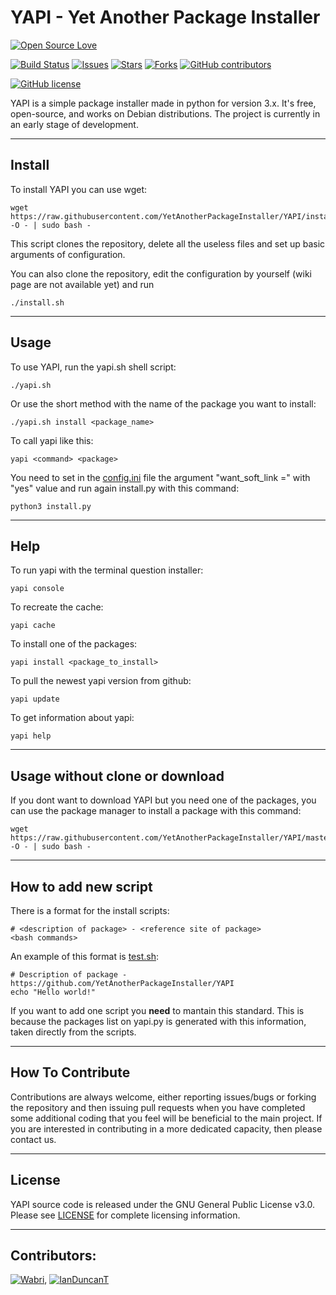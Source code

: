 # YAPI - Yet Another Package Installer

[![Open Source Love](https://badges.frapsoft.com/os/v1/open-source-150x25.png?v=103)](https://github.com/YetAnotherPackageInstaller/YAPI)


[![Build Status](https://travis-ci.org/YetAnotherPackageInstaller/YAPI.svg?branch=master)](https://travis-ci.org/YetAnotherPackageInstaller/YAPI)
[![Issues](https://img.shields.io/github/issues/YetAnotherPackageInstaller/YAPI.svg)](https://github.com/YetAnotherPackageInstaller/YAPI/issues)
[![Stars](https://img.shields.io/github/stars/YetAnotherPackageInstaller/YAPI.svg)](https://github.com/YetAnotherPackageInstaller/YAPI/stargazers)
[![Forks](https://img.shields.io/github/forks/YetAnotherPackageInstaller/YAPI.svg)](https://github.com/YetAnotherPackageInstaller/YAPI/network)
[![GitHub contributors](https://img.shields.io/github/contributors/YetAnotherPackageInstaller/YAPI.svg?maxAge=2592000)]()
<!-- [![Downloads](https://img.shields.io/github/downloads/YetAnotherPackageInstaller/YAPI/total.svg)](https://github.com/YetAnotherPackageInstaller/YAPI/releases) -->

[![GitHub license](https://img.shields.io/github/license/YetAnotherPackageInstaller/YAPI.svg)](https://github.com/YetAnotherPackageInstaller/YAPI/blob/master/LICENSE)


YAPI is a simple package installer made in python for version 3.x. It's free, open-source, and works on Debian distributions. The project is currently in an early stage of development.

****

## Install
To install YAPI you can use wget:

    wget https://raw.githubusercontent.com/YetAnotherPackageInstaller/YAPI/install.sh -O - | sudo bash -

This script clones the repository, delete all the useless files and set up basic arguments of configuration.

You can also clone the repository, edit the configuration by yourself (wiki page are not available yet) and run

    ./install.sh

****

## Usage

To use YAPI, run the yapi.sh shell script:

    ./yapi.sh

Or use the short method with the name of the package you want to install:

    ./yapi.sh install <package_name>

To call yapi like this:

    yapi <command> <package>

You need to set in the [config.ini](config.ini) file the argument "want_soft_link =" with "yes" value and run again install.py with this command:

    python3 install.py

****

## Help

<!--readme_update start help -->
To run yapi with the terminal question installer: 
 
 	yapi console  
 
To recreate the cache: 
 
 	yapi cache  
 
To install one of the packages: 
 
 	yapi install <package_to_install> 
 
To pull the newest yapi version from github: 
 
 	yapi update  
 
To get information about yapi: 
 
 	yapi help  
 
<!--readme_update end help -->

****

## Usage without clone or download

If you dont want to download YAPI but you need one of the packages, you can use the package manager to install a package with this command:

    wget https://raw.githubusercontent.com/YetAnotherPackageInstaller/YAPI/master/scripts/<package_name>.sh -O - | sudo bash -

****

## How to add new script

There is a format for the install scripts:

    # <description of package> - <reference site of package>
    <bash commands>

An example of this format is [test.sh](scripts/test.sh):

    # Description of package - https://github.com/YetAnotherPackageInstaller/YAPI
    echo "Hello world!"

If you want to add one script you **need** to mantain this standard. This is because the packages list on yapi.py is generated with this information, taken directly from the scripts.

****

## How To Contribute

Contributions are always welcome, either reporting issues/bugs or forking the repository and then issuing pull requests when you have completed some additional coding that you feel will be beneficial to the main project. If you are interested in contributing in a more dedicated capacity, then please contact us.

****

## License

YAPI source code is released under the GNU General Public License v3.0. Please see [LICENSE](LICENSE) for complete licensing information.

****

## Contributors:

[![Wabri](https://avatars3.githubusercontent.com/u/12409541?s=50&v=4)](https://github.com/Wabri), [![IanDuncanT](https://avatars1.githubusercontent.com/u/39711921?s=50&v=4)](https://github.com/IanDuncanT)

